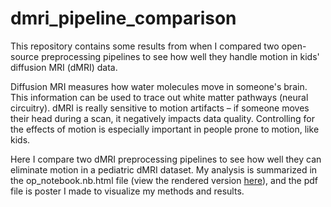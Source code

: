 # dmri_pipeline_comparison

This repository contains some results from when I compared two open-source preprocessing pipelines to see how well they handle motion in kids' diffusion MRI (dMRI) data. 

Diffusion MRI measures how water molecules move in someone's brain. This information can be used to trace out white matter pathways (neural circuitry). dMRI is really sensitive to motion artifacts – if someone moves their head during a scan, it negatively impacts data quality. Controlling for the effects of motion is especially important in people prone to motion, like kids. 

Here I compare two dMRI preprocessing pipelines to see how well they can eliminate motion in a pediatric dMRI dataset. My analysis is summarized in the op_notebook.nb.html 
file (view the rendered version [here](https://rawcdn.githack.com/emheffernan/dmri_pipeline_comparison/7a1cb0108fc1ba0733c30db2411298dc092ccd6b/op_notebook.nb.html)), and the pdf file is poster I made to visualize my methods and results. 
